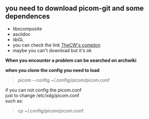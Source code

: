 ## you need to download picom-git and some dependences
+ libxcomposite
+ asciidoc
+ libGL
+ you can check the link [TheCW's compton](https://github.com/theniceboy/compton) 
+ maybe you can't download but it's ok


**When you encounter a problem can be searched on archwiki** 

**when you clone the config you need to load** 
> picom --config ~/.config/picom/picom.conf

if you can not config the picom.conf  
just to change /etc/xdg/picom.conf  
such as:    
> cp ~/.config/picom/picom.conf  

